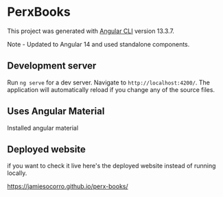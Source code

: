 # PerxBooks

This project was generated with [Angular CLI](https://github.com/angular/angular-cli) version 13.3.7.

Note - Updated to Angular 14 and used standalone components.

## Development server

Run `ng serve` for a dev server. Navigate to `http://localhost:4200/`. The application will automatically reload if you change any of the source files.

## Uses Angular Material

Installed angular material

## Deployed website

if you want to check it live here's the deployed website instead of running locally.

https://jamiesocorro.github.io/perx-books/
